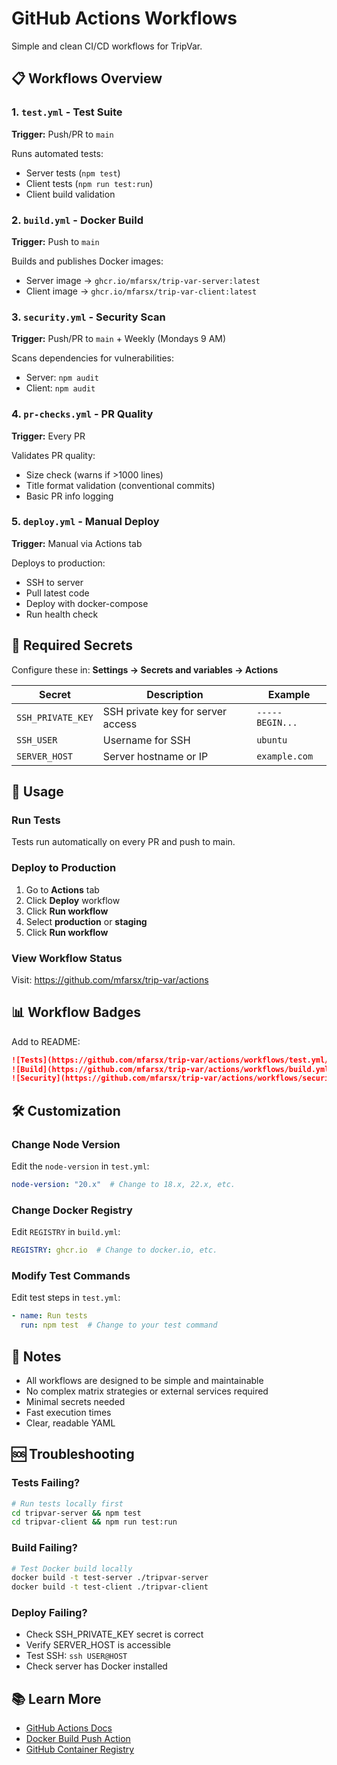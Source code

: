 # GitHub Actions Workflows

Simple and clean CI/CD workflows for TripVar.

## 📋 Workflows Overview

### 1. `test.yml` - Test Suite
**Trigger:** Push/PR to `main`

Runs automated tests:
- Server tests (`npm test`)
- Client tests (`npm run test:run`)
- Client build validation

### 2. `build.yml` - Docker Build
**Trigger:** Push to `main`

Builds and publishes Docker images:
- Server image → `ghcr.io/mfarsx/trip-var-server:latest`
- Client image → `ghcr.io/mfarsx/trip-var-client:latest`

### 3. `security.yml` - Security Scan
**Trigger:** Push/PR to `main` + Weekly (Mondays 9 AM)

Scans dependencies for vulnerabilities:
- Server: `npm audit`
- Client: `npm audit`

### 4. `pr-checks.yml` - PR Quality
**Trigger:** Every PR

Validates PR quality:
- Size check (warns if >1000 lines)
- Title format validation (conventional commits)
- Basic PR info logging

### 5. `deploy.yml` - Manual Deploy
**Trigger:** Manual via Actions tab

Deploys to production:
- SSH to server
- Pull latest code
- Deploy with docker-compose
- Run health check

## 🔐 Required Secrets

Configure these in: **Settings → Secrets and variables → Actions**

| Secret | Description | Example |
|--------|-------------|---------|
| `SSH_PRIVATE_KEY` | SSH private key for server access | `-----BEGIN...` |
| `SSH_USER` | Username for SSH | `ubuntu` |
| `SERVER_HOST` | Server hostname or IP | `example.com` |

## 🚀 Usage

### Run Tests
Tests run automatically on every PR and push to main.

### Deploy to Production
1. Go to **Actions** tab
2. Click **Deploy** workflow
3. Click **Run workflow**
4. Select **production** or **staging**
5. Click **Run workflow**

### View Workflow Status
Visit: https://github.com/mfarsx/trip-var/actions

## 📊 Workflow Badges

Add to README:

```markdown
![Tests](https://github.com/mfarsx/trip-var/actions/workflows/test.yml/badge.svg)
![Build](https://github.com/mfarsx/trip-var/actions/workflows/build.yml/badge.svg)
![Security](https://github.com/mfarsx/trip-var/actions/workflows/security.yml/badge.svg)
```

## 🛠️ Customization

### Change Node Version
Edit the `node-version` in `test.yml`:
```yaml
node-version: "20.x"  # Change to 18.x, 22.x, etc.
```

### Change Docker Registry
Edit `REGISTRY` in `build.yml`:
```yaml
REGISTRY: ghcr.io  # Change to docker.io, etc.
```

### Modify Test Commands
Edit test steps in `test.yml`:
```yaml
- name: Run tests
  run: npm test  # Change to your test command
```

## 📝 Notes

- All workflows are designed to be simple and maintainable
- No complex matrix strategies or external services required
- Minimal secrets needed
- Fast execution times
- Clear, readable YAML

## 🆘 Troubleshooting

### Tests Failing?
```bash
# Run tests locally first
cd tripvar-server && npm test
cd tripvar-client && npm run test:run
```

### Build Failing?
```bash
# Test Docker build locally
docker build -t test-server ./tripvar-server
docker build -t test-client ./tripvar-client
```

### Deploy Failing?
- Check SSH_PRIVATE_KEY secret is correct
- Verify SERVER_HOST is accessible
- Test SSH: `ssh USER@HOST`
- Check server has Docker installed

## 📚 Learn More

- [GitHub Actions Docs](https://docs.github.com/en/actions)
- [Docker Build Push Action](https://github.com/docker/build-push-action)
- [GitHub Container Registry](https://docs.github.com/en/packages/working-with-a-github-packages-registry/working-with-the-container-registry)

